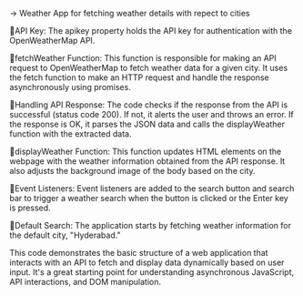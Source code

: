 -> Weather App for fetching weather details with repect to cities

🚀API Key: The apikey property holds the API key for authentication with the OpenWeatherMap API.

🚀fetchWeather Function: This function is responsible for making an API request to OpenWeatherMap to fetch weather data for a given city. It uses the fetch function to make an HTTP request and handle the response asynchronously using promises.

🚀Handling API Response: The code checks if the response from the API is successful (status code 200). If not, it alerts the user and throws an error. If the response is OK, it parses the JSON data and calls the displayWeather function with the extracted data.

🚀displayWeather Function: This function updates HTML elements on the webpage with the weather information obtained from the API response. It also adjusts the background image of the body based on the city.

🚀Event Listeners: Event listeners are added to the search button and search bar to trigger a weather search when the button is clicked or the Enter key is pressed.

🚀Default Search: The application starts by fetching weather information for the default city, "Hyderabad."

This code demonstrates the basic structure of a web application that interacts with an API to fetch and display data dynamically based on user input. It's a great starting point for understanding asynchronous JavaScript, API interactions, and DOM manipulation.






